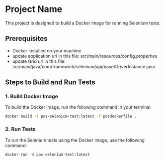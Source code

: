 # Project Name

This project is designed to build a Docker image for running Selenium tests.

## Prerequisites

- Docker installed on your machine
- update application url in this file: src/main/resources/config.properties
- update Grid url in this file: src/main/java/com/framework/selenium/api/base/DriverInstance.java

## Steps to Build and Run Tests

### 1. Build Docker Image

To build the Docker image, run the following command in your terminal:

```sh
docker build -t pos-selenium-test:latest -f posdockerfile .
```

### 2. Run Tests

To run the Selenium tests using the Docker image, use the following command:

```sh
docker run -d pos-selenium-test:latest
```

